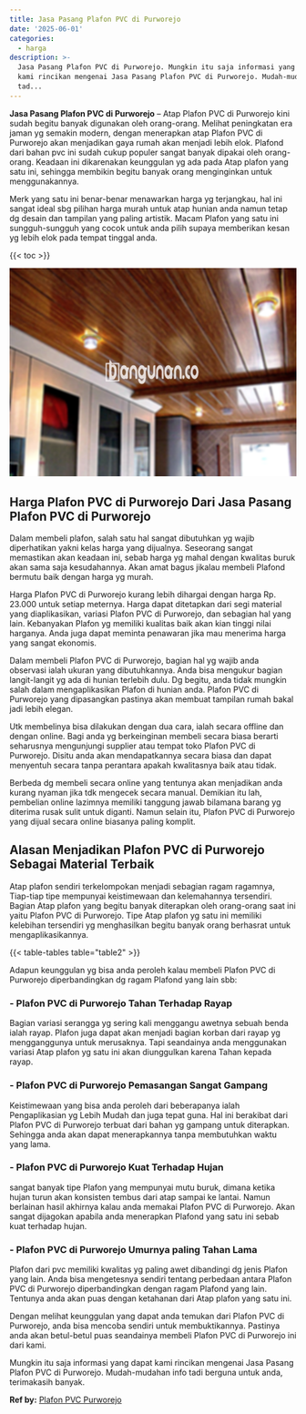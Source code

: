 ```yaml
---
title: Jasa Pasang Plafon PVC di Purworejo
date: '2025-06-01'
categories:
  - harga
description: >-
  Jasa Pasang Plafon PVC di Purworejo. Mungkin itu saja informasi yang dapat
  kami rincikan mengenai Jasa Pasang Plafon PVC di Purworejo. Mudah-mudahan info
  tad...
---
```


**Jasa Pasang Plafon PVC di Purworejo** – Atap Plafon PVC di Purworejo kini sudah begitu banyak digunakan oleh orang-orang. Melihat peningkatan era jaman yg semakin modern, dengan menerapkan atap Plafon PVC di Purworejo akan menjadikan gaya rumah akan menjadi lebih elok. Plafond dari bahan pvc ini sudah cukup populer sangat banyak dipakai oleh orang-orang. Keadaan ini dikarenakan keunggulan yg ada pada Atap plafon yang satu ini, sehingga membikin begitu banyak orang menginginkan untuk menggunakannya.

Merk yang satu ini benar-benar menawarkan harga yg terjangkau, hal ini sangat ideal sbg pilihan harga murah untuk atap hunian anda namun tetap dg desain dan tampilan yang paling artistik. Macam Plafon yang satu ini sungguh-sungguh yang cocok untuk anda pilih supaya memberikan kesan yg lebih elok pada tempat tinggal anda.

{{< toc >}}

![Jasa Pasang Plafon PVC di Purworejo](/images/flafond-pvc-murah18.png)

## Harga Plafon PVC di Purworejo Dari Jasa Pasang Plafon PVC di Purworejo

Dalam membeli plafon, salah satu hal sangat dibutuhkan yg wajib diperhatikan yakni kelas harga yang dijualnya. Seseorang sangat memastikan akan keadaan ini, sebab harga yg mahal dengan kwalitas buruk akan sama saja kesudahannya. Akan amat bagus jikalau membeli Plafond bermutu baik dengan harga yg murah.

Harga Plafon PVC di Purworejo kurang lebih dihargai dengan harga Rp. 23.000 untuk setiap meternya. Harga dapat ditetapkan dari segi material yang diaplikasikan, variasi Plafon PVC di Purworejo, dan sebagian hal yang lain. Kebanyakan Plafon yg memiliki kualitas baik akan kian tinggi nilai harganya. Anda juga dapat meminta penawaran jika mau menerima harga yang sangat ekonomis.

Dalam membeli Plafon PVC di Purworejo, bagian hal yg wajib anda observasi ialah ukuran yang dibutuhkannya. Anda bisa mengukur bagian langit-langit yg ada di hunian terlebih dulu. Dg begitu, anda tidak mungkin salah dalam mengaplikasikan Plafon di hunian anda. Plafon PVC di Purworejo yang dipasangkan pastinya akan membuat tampilan rumah bakal jadi lebih elegan.

Utk membelinya bisa dilakukan dengan dua cara, ialah secara offline dan dengan online. Bagi anda yg berkeinginan membeli secara biasa berarti seharusnya mengunjungi supplier atau tempat toko Plafon PVC di Purworejo. Disitu anda akan mendapatkannya secara biasa dan dapat menyentuh secara tanpa perantara apakah kwalitasnya baik atau tidak.

Berbeda dg membeli secara online yang tentunya akan menjadikan anda kurang nyaman jika tdk mengecek secara manual. Demikian itu lah, pembelian online lazimnya memiliki tanggung jawab bilamana barang yg diterima rusak sulit untuk diganti. Namun selain itu, Plafon PVC di Purworejo yang dijual secara online biasanya paling komplit.

## Alasan Menjadikan Plafon PVC di Purworejo Sebagai Material Terbaik

Atap plafon sendiri terkelompokan menjadi sebagian ragam ragamnya, Tiap-tiap tipe mempunyai keistimewaan dan kelemahannya tersendiri. Bagian Atap plafon yang begitu banyak diterapkan oleh orang-orang saat ini yaitu Plafon PVC di Purworejo. Tipe Atap plafon yg satu ini memiliki kelebihan tersendiri yg menghasilkan begitu banyak orang berhasrat untuk mengaplikasikannya.

{{< table-tables table="table2" >}}

Adapun keunggulan yg bisa anda peroleh kalau membeli Plafon PVC di Purworejo diperbandingkan dg ragam Plafond yang lain sbb:

### \- Plafon PVC di Purworejo Tahan Terhadap Rayap

Bagian variasi serangga yg sering kali menggangu awetnya sebuah benda ialah rayap. Plafon juga dapat akan menjadi bagian korban dari rayap yg mengganggunya untuk merusaknya. Tapi seandainya anda menggunakan variasi Atap plafon yg satu ini akan diunggulkan karena Tahan kepada rayap.

### \- Plafon PVC di Purworejo Pemasangan Sangat Gampang

Keistimewaan yang bisa anda peroleh dari beberapanya ialah Pengaplikasian yg Lebih Mudah dan juga tepat guna. Hal ini berakibat dari Plafon PVC di Purworejo terbuat dari bahan yg gampang untuk diterapkan. Sehingga anda akan dapat menerapkannya tanpa membutuhkan waktu yang lama.

### \- Plafon PVC di Purworejo Kuat Terhadap Hujan

sangat banyak tipe Plafon yang mempunyai mutu buruk, dimana ketika hujan turun akan konsisten tembus dari atap sampai ke lantai. Namun berlainan hasil akhirnya kalau anda memakai Plafon PVC di Purworejo. Akan sangat dijagokan apabila anda menerapkan Plafond yang satu ini sebab kuat terhadap hujan.

### \- Plafon PVC di Purworejo Umurnya paling Tahan Lama

Plafon dari pvc memiliki kwalitas yg paling awet dibandingi dg jenis Plafon yang lain. Anda bisa mengetesnya sendiri tentang perbedaan antara Plafon PVC di Purworejo diperbandingkan dengan ragam Plafond yang lain. Tentunya anda akan puas dengan ketahanan dari Atap plafon yang satu ini.

Dengan melihat keunggulan yang dapat anda temukan dari Plafon PVC di Purworejo, anda bisa mencoba sendiri untuk membuktikannya. Pastinya anda akan betul-betul puas seandainya membeli Plafon PVC di Purworejo ini dari kami.

Mungkin itu saja informasi yang dapat kami rincikan mengenai Jasa Pasang Plafon PVC di Purworejo. Mudah-mudahan info tadi berguna untuk anda, terimakasih banyak.

**Ref by:** [Plafon PVC Purworejo](https://id.wikipedia.org/wiki/Plafon)
